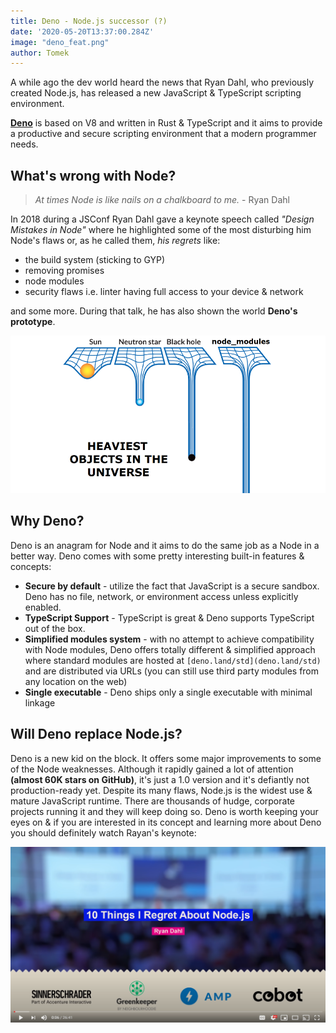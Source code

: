 ```yaml
---
title: Deno - Node.js successor (?)
date: '2020-05-20T13:37:00.284Z'
image: "deno_feat.png"
author: Tomek
---
```


A while ago the dev world heard the news that Ryan Dahl, who previously created Node.js, has released a new JavaScript & TypeScript scripting environment.

**[Deno](https://deno.land/)** is based on V8 and written in Rust & TypeScript and it aims to provide a productive and secure scripting environment that a modern programmer needs.

## What's wrong with Node?

> *At times Node is like nails on a chalkboard to me.* - Ryan Dahl 

In 2018 during a JSConf Ryan Dahl gave a keynote speech called *"Design Mistakes in Node"* where he highlighted some of the most disturbing him Node's flaws or, as he called them, *his regrets* like:
- the build system (sticking to GYP)
- removing promises
- node modules
- security flaws i.e. linter having full access to your device & network

and some more. During that talk, he has also shown the world **Deno's prototype**.


![Node modules flaws](node_modules_flaws.png)

## Why Deno?

Deno is an anagram for Node and it aims to do the same job as a Node in a better way. Deno comes with some pretty interesting built-in features & concepts:

- **Secure by default** - utilize the fact that JavaScript is a secure sandbox. Deno has no file, network, or environment access unless explicitly enabled.
- **TypeScript Support** - TypeScript is great & Deno supports TypeScript out of the box.
- **Simplified modules system** - with no attempt to achieve compatibility with Node modules, Deno offers totally different & simplified approach where standard modules are hosted at `[deno.land/std](deno.land/std)` and are distributed via URLs (you can still use third party modules from any location on the web)
- **Single executable** - Deno ships only a single executable with minimal linkage


## Will Deno replace Node.js?

Deno is a new kid on the block. It offers some major improvements to some of the Node weaknesses. Although it rapidly gained a lot of attention **(almost 60K stars on GitHub)**, it's just a 1.0 version and it's defiantly not production-ready yet. Despite its many flaws, Node.js is the widest use & mature JavaScript runtime. There are thousands of hudge, corporate projects running it and they will keep doing so. Deno is  worth keeping your eyes on & if you are interested in its concept and learning more about Deno you should definitely watch Rayan's keynote:

[![10 things I regret about Node.js by Ryan Dahl](jsconf.png)](https://www.youtube.com/watch?v=M3BM9TB-8yA)


